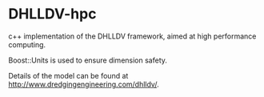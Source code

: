 # DHLLDV-hpc
c++ implementation of the DHLLDV framework, aimed at high performance computing.

Boost::Units is used to ensure dimension safety.

Details of the model can be found at http://www.dredgingengineering.com/dhlldv/.
